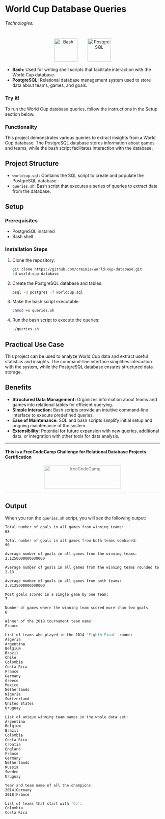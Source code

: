 # World Cup Database Queries

###### Technologies:
<p align="center">
<img src="https://img.icons8.com/color/75/000000/console.png" width="75" height="75" alt="Bash" style="margin: 10px 15px 0 15px;" />
<img src="https://raw.githubusercontent.com/danielcranney/readme-generator/main/public/icons/skills/postgresql-colored.svg" width="75" height="75" alt="PostgreSQL" style="margin: 10px 15px 0 15px;" />
</p>

- **Bash:** Used for writing shell scripts that facilitate interaction with the World Cup database.
- **PostgreSQL:** Relational database management system used to store data about teams, games, and goals.

### Try it!

To run the World Cup database queries, follow the instructions in the Setup section below.

### Functionality

This project demonstrates various queries to extract insights from a World Cup database. The PostgreSQL database stores information about games and teams, while the bash script facilitates interaction with the database.

## Project Structure

- `worldcup.sql`: Contains the SQL script to create and populate the PostgreSQL database.
- `queries.sh`: Bash script that executes a series of queries to extract data from the database.

## Setup

### Prerequisites

- PostgreSQL installed
- Bash shell

### Installation Steps

1. Clone the repository:
   ```bash
   git clone https://github.com/creinis/world-cup-database.git
   cd world-cup-database
   ```

2. Create the PostgreSQL database and tables:
   ```bash
   psql -U postgres -f worldcup.sql
   ```

3. Make the bash script executable:
   ```bash
   chmod +x queries.sh
   ```

4. Run the bash script to execute the queries:
   ```bash
   ./queries.sh
   ```

## Practical Use Case

This project can be used to analyze World Cup data and extract useful statistics and insights. The command-line interface simplifies interaction with the system, while the PostgreSQL database ensures structured data storage.

## Benefits

- **Structured Data Management:** Organizes information about teams and games into relational tables for efficient querying.
- **Simple Interaction:** Bash scripts provide an intuitive command-line interface to execute predefined queries.
- **Ease of Maintenance:** SQL and bash scripts simplify initial setup and ongoing maintenance of the system.
- **Extensibility:** Potential for future expansion with new queries, additional data, or integration with other tools for data analysis.

---

#### This is a FreeCodeCamp Challenge for Relational Database Projects Certification
<p align="center">
<img src="https://cdn.freecodecamp.org/platform/universal/fcc_primary.svg" width="250" height="75" alt="freeCodeCamp" style="margin: 0 15px; opacity: 0.6" />
</p>

---

## Output

When you run the `queries.sh` script, you will see the following output:

```bash
Total number of goals in all games from winning teams:
68

Total number of goals in all games from both teams combined:
90

Average number of goals in all games from the winning teams:
2.1250000000000000

Average number of goals in all games from the winning teams rounded to two decimal places:
2.13

Average number of goals in all games from both teams:
2.8125000000000000

Most goals scored in a single game by one team:
7

Number of games where the winning team scored more than two goals:
6

Winner of the 2018 tournament team name:
France

List of teams who played in the 2014 'Eighth-Final' round:
Algeria
Argentina
Belgium
Brazil
Chile
Colombia
Costa Rica
France
Germany
Greece
Mexico
Netherlands
Nigeria
Switzerland
United States
Uruguay

List of unique winning team names in the whole data set:
Argentina
Belgium
Brazil
Colombia
Costa Rica
Croatia
England
France
Germany
Netherlands
Russia
Sweden
Uruguay

Year and team name of all the champions:
2014|Germany
2018|France

List of teams that start with 'Co':
Colombia
Costa Rica
```
